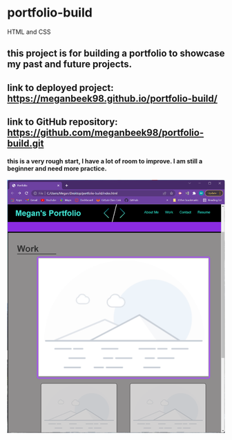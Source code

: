 # portfolio-build
HTML and CSS

## this project is for building a portfolio to showcase my past and future projects.

## link to deployed project: https://meganbeek98.github.io/portfolio-build/

## link to GitHub repository: https://github.com/meganbeek98/portfolio-build.git


#### this is a very rough start, I have a lot of room to improve. I am still a beginner and need more practice. 

![Screenshot](./assets/images/screenshot1.png)
